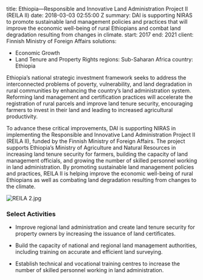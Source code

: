 
title: Ethiopia—Responsible and Innovative Land Administration Project II (REILA II)
date: 2018-03-03 02:55:00 Z
summary: DAI is supporting NIRAS to promote sustainable land management policies and
  practices that will improve the economic well-being of rural Ethiopians and combat
  land degradation resulting from changes in climate.
start: 2017
end: 2021
client: Finnish Ministry of Foreign Affairs
solutions:
- Economic Growth
- Land Tenure and Property Rights
regions: Sub-Saharan Africa
country: Ethiopia


Ethiopia’s national strategic investment framework seeks to address the interconnected problems of poverty, vulnerability, and land degradation in rural communities by enhancing the country’s land administration system. Reforming land management and certification practices will accelerate the registration of rural parcels and improve land tenure security, encouraging farmers to invest in their land and leading to increased agricultural productivity.

To advance these critical improvements, DAI is supporting NIRAS in implementing the Responsible and Innovative Land Administration Project II (REILA II), funded by the Finnish Ministry of Foreign Affairs. The project supports Ethiopia’s Ministry of Agriculture and Natural Resources in increasing land tenure security for farmers, building the capacity of land management officials, and growing the number of skilled personnel working in land administration. By promoting sustainable land management policies and practices, REILA II is helping improve the economic well-being of rural Ethiopians as well as combating land degradation resulting from changes to the climate.

![REILA 2.jpg](/uploads/REILA%202.jpg)

### Select Activities

* Improve regional land administration and create land tenure security for property owners by increasing the issuance of land certificates.

* Build the capacity of national and regional land management authorities, including training on accurate and efficient land surveying.

* Establish technical and vocational training centres to increase the number of skilled personnel working in land administration.
